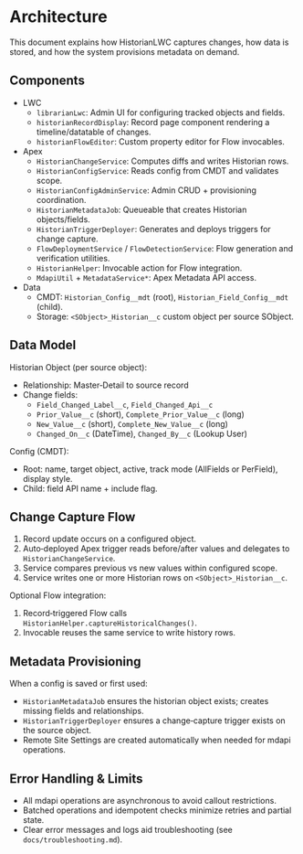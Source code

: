 # Architecture

This document explains how HistorianLWC captures changes, how data is stored, and how the system provisions metadata on demand.

## Components
- LWC
  - `librarianLwc`: Admin UI for configuring tracked objects and fields.
  - `historianRecordDisplay`: Record page component rendering a timeline/datatable of changes.
  - `historianFlowEditor`: Custom property editor for Flow invocables.
- Apex
  - `HistorianChangeService`: Computes diffs and writes Historian rows.
  - `HistorianConfigService`: Reads config from CMDT and validates scope.
  - `HistorianConfigAdminService`: Admin CRUD + provisioning coordination.
  - `HistorianMetadataJob`: Queueable that creates Historian objects/fields.
  - `HistorianTriggerDeployer`: Generates and deploys triggers for change capture.
  - `FlowDeploymentService` / `FlowDetectionService`: Flow generation and verification utilities.
  - `HistorianHelper`: Invocable action for Flow integration.
  - `MdapiUtil` + `MetadataService*`: Apex Metadata API access.
- Data
  - CMDT: `Historian_Config__mdt` (root), `Historian_Field_Config__mdt` (child).
  - Storage: `<SObject>_Historian__c` custom object per source SObject.

## Data Model
Historian Object (per source object):
- Relationship: Master‑Detail to source record
- Change fields:
  - `Field_Changed_Label__c`, `Field_Changed_Api__c`
  - `Prior_Value__c` (short), `Complete_Prior_Value__c` (long)
  - `New_Value__c` (short), `Complete_New_Value__c` (long)
  - `Changed_On__c` (DateTime), `Changed_By__c` (Lookup User)

Config (CMDT):
- Root: name, target object, active, track mode (AllFields or PerField), display style.
- Child: field API name + include flag.

## Change Capture Flow
1) Record update occurs on a configured object.
2) Auto‑deployed Apex trigger reads before/after values and delegates to `HistorianChangeService`.
3) Service compares previous vs new values within configured scope.
4) Service writes one or more Historian rows on `<SObject>_Historian__c`.

Optional Flow integration:
1) Record‑triggered Flow calls `HistorianHelper.captureHistoricalChanges()`.
2) Invocable reuses the same service to write history rows.

## Metadata Provisioning
When a config is saved or first used:
- `HistorianMetadataJob` ensures the historian object exists; creates missing fields and relationships.
- `HistorianTriggerDeployer` ensures a change‑capture trigger exists on the source object.
- Remote Site Settings are created automatically when needed for mdapi operations.

## Error Handling & Limits
- All mdapi operations are asynchronous to avoid callout restrictions.
- Batched operations and idempotent checks minimize retries and partial state.
- Clear error messages and logs aid troubleshooting (see `docs/troubleshooting.md`).

